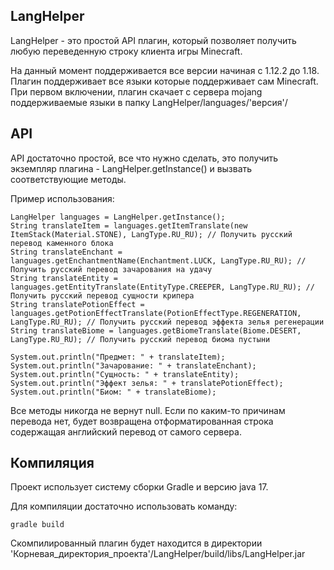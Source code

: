 ## LangHelper
LangHelper - это простой API плагин, который позволяет получить любую переведенную строку клиента игры Minecraft.

На данный момент поддерживается все версии начиная с 1.12.2 до 1.18.
Плагин поддерживает все языки которые поддерживает сам Minecraft.
При первом включении, плагин скачает с сервера mojang поддерживаемые языки в папку LangHelper/languages/'версия'/

## API
API достаточно простой, все что нужно сделать, это получить экземпляр плагина - LangHelper.getInstance() и вызвать соответствующие методы.

Пример использования:
```
LangHelper languages = LangHelper.getInstance();
String translateItem = languages.getItemTranslate(new ItemStack(Material.STONE), LangType.RU_RU); // Получить русский перевод каменного блока
String translateEnchant = languages.getEnchantmentName(Enchantment.LUCK, LangType.RU_RU); // Получить русский перевод зачарования на удачу
String translateEntity = languages.getEntityTranslate(EntityType.CREEPER, LangType.RU_RU); // Получить русский перевод сущности крипера
String translatePotionEffect = languages.getPotionEffectTranslate(PotionEffectType.REGENERATION, LangType.RU_RU); // Получить русский перевод эффекта зелья регенерации
String translateBiome = languages.getBiomeTranslate(Biome.DESERT, LangType.RU_RU); // Получить русский перевод биома пустыни

System.out.println("Предмет: " + translateItem);
System.out.println("Зачарование: " + translateEnchant);
System.out.println("Сущность: " + translateEntity);
System.out.println("Эффект зелья: " + translatePotionEffect);
System.out.println("Биом: " + translateBiome);
```
Все методы никогда не вернут null. Если по каким-то причинам перевода нет, будет возвращена отформатированная строка содержащая английский перевод от самого сервера.

## Компиляция
Проект использует систему сборки Gradle и версию java 17.

Для компиляции достаточно использовать команду:
```
gradle build
```
Скомпилированный плагин будет находится в директории 'Корневая_директория_проекта'/LangHelper/build/libs/LangHelper.jar


